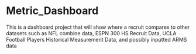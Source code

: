 # Metric_Dashboard
This is a dashboard project that will show where a recruit compares to other datasets such as NFL combine data, ESPN 300 HS Recruit Data, UCLA Football Players Historical Measurement Data, and possibly inputted ARMS data
